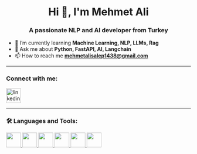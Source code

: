 <h1 align="center">Hi 👋, I'm Mehmet Ali</h1>
<h3 align="center">A passionate NLP and AI developer from Turkey</h3>

- 🌱 I’m currently learning **Machine Learning, NLP, LLMs, Rag**
- 💬 Ask me about **Python, FastAPI, AI, Langchain**
- 📫 How to reach me **mehmetalisalep1438@gmail.com**

---

### Connect with me:
<p align="left">
<a href="https://www.linkedin.com/in/mehmet-ali-salep/" target="blank">
  <img align="center" src="https://cdn.jsdelivr.net/gh/devicons/devicon/icons/linkedin/linkedin-original.svg" alt="linkedin" height="40" width="40"/>
</a>
</p>

---

### 🛠 Languages and Tools:
<p align="left"> 
  <a href="https://www.python.org/" target="_blank">
    <img src="https://cdn.jsdelivr.net/gh/devicons/devicon/icons/python/python-original.svg" width="40" height="40"/> 
  </a>
  <a href="https://fastapi.tiangolo.com/" target="_blank">
    <img src="https://cdn.jsdelivr.net/gh/devicons/devicon/icons/fastapi/fastapi-original.svg" width="40" height="40"/> 
  </a>
  <a href="https://www.sqlite.org/" target="_blank">
    <img src="https://cdn.jsdelivr.net/gh/devicons/devicon/icons/sqlite/sqlite-original.svg" width="40" height="40"/> 
  </a>
  <a href="https://www.mongodb.com/" target="_blank">
    <img src="https://cdn.jsdelivr.net/gh/devicons/devicon/icons/mongodb/mongodb-original.svg" width="40" height="40"/> 
  </a>
  <a href="https://opencv.org/" target="_blank">
    <img src="https://cdn.jsdelivr.net/gh/devicons/devicon/icons/opencv/opencv-original.svg" width="40" height="40"/> 
  </a>
  <a href="https://www.ros.org/" target="_blank">
    <img src="https://cdn.jsdelivr.net/gh/devicons/devicon/icons/ros/ros-original.svg" width="40" height="40"/> 
  </a>
</p>

